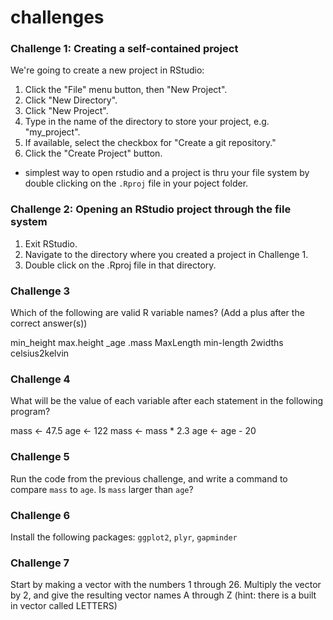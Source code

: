 # challenges 

### Challenge 1: Creating a self-contained project

We're going to create a new project in RStudio:

1.  Click the "File" menu button, then "New Project".
2.  Click "New Directory".
3.  Click "New Project".
4.  Type in the name of the directory to store your project, e.g.
    "my_project".
5.  If available, select the checkbox for "Create a git repository."
6.  Click the "Create Project" button.

-   simplest way to open rstudio and a project is thru your file system
    by double clicking on the `.Rproj` file in your poject folder.

### Challenge 2: Opening an RStudio project through the file system

1.  Exit RStudio.
2.  Navigate to the directory where you created a project in
    Challenge 1.
3.  Double click on the .Rproj file in that directory.

### Challenge 3 
Which of the following are valid R variable names? (Add a plus after the correct answer(s))

min_height
max.height
_age
.mass
MaxLength
min-length
2widths
celsius2kelvin


### Challenge 4

What will be the value of each variable after each statement in the
following program?

mass <- 47.5
age <- 122
mass <- mass * 2.3
age <- age - 20

### Challenge 5

Run the code from the previous challenge, and write a command to compare
`mass` to `age`. Is `mass` larger than `age`?

### Challenge 6

Install the following packages: `ggplot2`, `plyr`, `gapminder`

### Challenge 7

Start by making a vector with the numbers 1 through 26. Multiply the vector by 2, and give the resulting vector names A through Z (hint: there is a built in vector called LETTERS)
